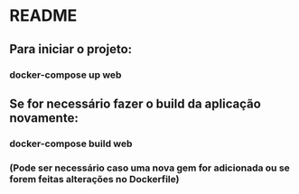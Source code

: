 # README

## Para iniciar o projeto:

### docker-compose up web

## Se for necessário fazer o build da aplicação novamente:

### docker-compose build web

### (Pode ser necessário caso uma nova gem for adicionada ou se forem feitas alterações no Dockerfile)